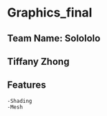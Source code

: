 # Graphics_final <br />
## Team Name: Solololo <br />
## Tiffany Zhong <br />
## Features
    -Shading
    -Mesh   
